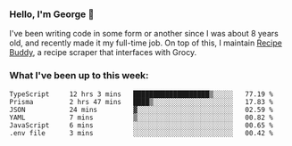 ### Hello, I'm George 👋

I've been writing code in some form or another since I was about 8 years old, and recently made it my full-time job. On top of this, I maintain [Recipe Buddy](https://github.com/georgegebbett/recipe-buddy), a recipe scraper that interfaces with Grocy.  

<!--
**georgegebbett/georgegebbett** is a ✨ _special_ ✨ repository because its `README.md` (this file) appears on your GitHub profile.

Here are some ideas to get you started:

- 🔭 I’m currently working on ...
- 🌱 I’m currently learning ...
- 👯 I’m looking to collaborate on ...
- 🤔 I’m looking for help with ...
- 💬 Ask me about ...
- 📫 How to reach me: ...
- 😄 Pronouns: ...
- ⚡ Fun fact: ...
-->

### What I've been up to this week:
<!--START_SECTION:waka-->

```text
TypeScript     12 hrs 3 mins   ███████████████████▒░░░░░   77.19 %
Prisma         2 hrs 47 mins   ████▒░░░░░░░░░░░░░░░░░░░░   17.83 %
JSON           24 mins         ▓░░░░░░░░░░░░░░░░░░░░░░░░   02.59 %
YAML           7 mins          ▒░░░░░░░░░░░░░░░░░░░░░░░░   00.82 %
JavaScript     6 mins          ░░░░░░░░░░░░░░░░░░░░░░░░░   00.65 %
.env file      3 mins          ░░░░░░░░░░░░░░░░░░░░░░░░░   00.42 %
```

<!--END_SECTION:waka-->
